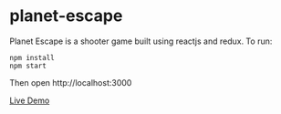 # planet-escape
Planet Escape is a shooter game built using reactjs and redux. To run:

    npm install
    npm start

Then open http://localhost:3000

[Live Demo](http://lampla.net)